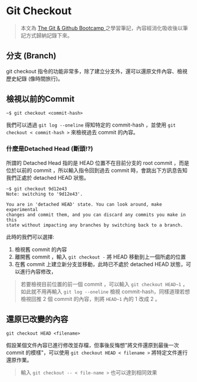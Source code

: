 # Git Checkout
<!-- # Undoing Changes & Time Traveling -->

> 本文為 [The Git & Github Bootcamp
](https://www.udemy.com/course/git-and-github-bootcamp/
) 之學習筆記，內容經消化吸收後以筆記方式歸納記錄下來。

## 分支 (Branch)

git checkout 指令的功能非常多，除了建立分支外，還可以還原文件內容、檢視歷史紀錄 (像時間旅行)。

## 檢視以前的Commit

```console
~$ git checkout <commit-hash>
```

我們可以透過 `git log --oneline` 得知特定的 commit-hash ，並使用 `git checkout < commit-hash >` 來檢視過去 commit 的內容。

### 什麼是Detached Head (斷頭!?)

所謂的 Detached Head 指的是 HEAD 位置不在目前分支的 root commit ，而是位於以前的 commit ，所以輸入指令回到過去 commit 時，會跳出下方訊息告知我們正處於 detached HEAD 狀態。

```console
~$ git checkout 9d12e43
Note: switching to '9d12e43'.

You are in 'detached HEAD' state. You can look around, make experimental
changes and commit them, and you can discard any commits you make in this
state without impacting any branches by switching back to a branch.
```

此時的我們可以選擇:

1. 檢視舊 commit 的內容
2. 離開舊 commit ，輸入 `git checkout -` 將 HEAD 移動到上一個所處的位置
3. 在舊 commit 上建立新分支並移動，此時已不處於 detached HEAD 狀態，可以進行內容修改，

> 若要檢視目前位置的前一個 commit ，可以輸入 `git checkout HEAD~1` ，如此就不用再輸入 `git log --oneline` 檢視 commit-hash，同樣道理若想檢視回推 2 個 commit 的內容，則將 `HEAD~1` 內的 1 改成 2 。

## 還原已改變的內容

```console
git checkout HEAD <filename>
```

假設某個文件內容已進行修改並存檔，但事後反悔想"將文件還原到最後一次 commit 的模樣"，可以使用 `git checkout HEAD < filename >` 將特定文件進行還原作業。

> 輸入 `git checkout -- < file-name >` 也可以達到相同效果
